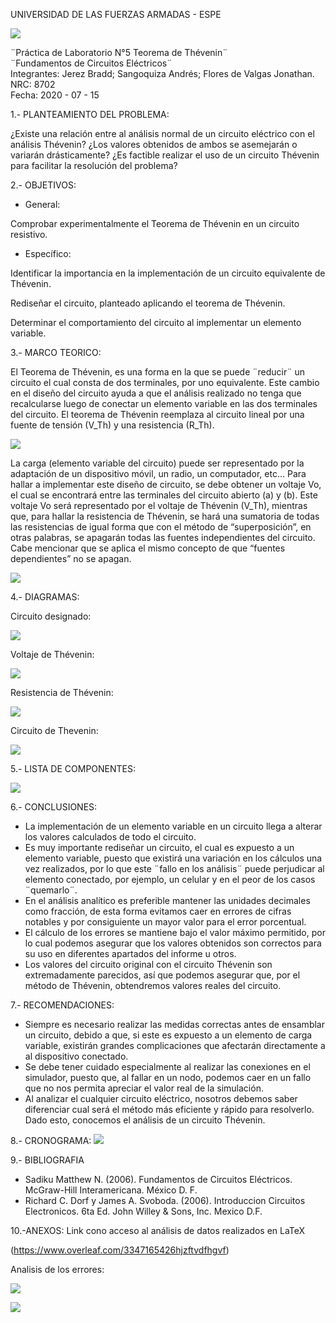UNIVERSIDAD DE LAS FUERZAS ARMADAS - ESPE

![](https://github.com/BraddJCJ/Informe5_Jerez_Sangoquiza_Zambrano/blob/master/img/Logo_ESPE.png)

¨Práctica de Laboratorio N°5 Teorema de Thévenin¨  
¨Fundamentos de Circuitos Eléctricos¨  
Integrantes: Jerez Bradd; Sangoquiza Andrés; Flores de Valgas Jonathan.  
NRC: 8702   
Fecha: 2020 - 07 - 15  

1.- PLANTEAMIENTO DEL PROBLEMA:

¿Existe una relación entre al análisis normal de un circuito eléctrico con el análisis Thévenin? ¿Los valores obtenidos de ambos se asemejarán o variarán drásticamente? ¿Es factible realizar el uso de un circuito Thévenin para facilitar la resolución del problema?

2.- OBJETIVOS:

* General: 

Comprobar experimentalmente el Teorema de Thévenin en un circuito resistivo.

* Específico:

Identificar la importancia en la implementación de un circuito equivalente de Thévenin.

Rediseñar el circuito, planteado aplicando el teorema de Thévenin.

Determinar el comportamiento del circuito al implementar un elemento variable.


3.- MARCO TEORICO:

El Teorema de Thévenin, es una forma en la que se puede ¨reducir¨ un circuito el cual consta de dos terminales, por uno equivalente. Este cambio en el diseño del circuito ayuda a que el análisis realizado no tenga que recalcularse luego de conectar un elemento variable en las dos terminales del circuito. El teorema de Thévenin reemplaza al circuito lineal por una fuente de tensión (V_Th) y una resistencia (R_Th).

![](https://github.com/BraddJCJ/Informe5_Jerez_Sangoquiza_Zambrano/blob/master/img/Fig.1.png)

La carga (elemento variable del circuito) puede ser representado por la adaptación de un dispositivo móvil, un radio, un computador, etc... Para hallar a implementar este diseño de circuito, se debe obtener un voltaje Vo, el cual se encontrará entre las terminales del circuito abierto (a) y (b). Este voltaje Vo será representado por el voltaje de Thévenin (V_Th), mientras que, para hallar la resistencia de Thévenin, se hará una sumatoria de todas las resistencias de igual forma que con el método de “superposición”, en otras palabras, se apagarán todas las fuentes independientes del circuito. Cabe mencionar que se aplica el mismo concepto de que “fuentes dependientes” no se apagan. 

![](https://github.com/BraddJCJ/Informe5_Jerez_Sangoquiza_Zambrano/blob/master/img/Sadiku%203%20Ed.pdf%20-%20Adobe%20Acrobat%20Reader%20DC%2014_07_2020%2019_43_00.png)


4.- DIAGRAMAS:

Circuito designado:

![](https://github.com/BraddJCJ/Informe5_Jerez_Sangoquiza_Zambrano/blob/master/img/Diagrama%20P5.png)

Voltaje de Thévenin:
 
 ![](https://github.com/BraddJCJ/Informe5_Jerez_Sangoquiza_Zambrano/blob/master/img/Pr%C3%A1cticaN5%20VTh.png)

Resistencia de Thévenin:
 
 ![](https://github.com/BraddJCJ/Informe5_Jerez_Sangoquiza_Zambrano/blob/master/img/Pr%C3%A1cticaN5%20RTh.png)

Circuito de Thevenin:

![](https://github.com/BraddJCJ/Informe5_Jerez_Sangoquiza_Zambrano/blob/master/img/DiagramaCTh.png)


5.- LISTA DE COMPONENTES:

![](https://github.com/BraddJCJ/Informe5_Jerez_Sangoquiza_Zambrano/blob/master/img/Componentes.png)
 
6.- CONCLUSIONES:

-	La implementación de un elemento variable en un circuito llega a alterar los valores calculados de todo el circuito.
-	Es muy importante rediseñar un circuito, el cual es expuesto a un elemento variable, puesto que existirá una variación en los cálculos una vez realizados, por lo que este ¨fallo en los análisis¨ puede perjudicar al elemento conectado, por ejemplo, un celular y en el peor de los casos ¨quemarlo¨. 
-	En el análisis analítico es preferible mantener las unidades decimales como fracción, de esta forma evitamos caer en errores de cifras notables y por consiguiente un mayor valor para el error porcentual.
-	El cálculo de los errores se mantiene bajo el valor máximo permitido, por lo cual podemos asegurar que los valores obtenidos son correctos para su uso en diferentes apartados del informe u otros.
-	Los valores del circuito original con el circuito Thévenin son extremadamente parecidos, así que podemos asegurar que, por el método de Thévenin, obtendremos valores reales del circuito.

7.- RECOMENDACIONES:

-	Siempre es necesario realizar las medidas correctas antes de ensamblar un circuito, debido a que, si este es expuesto a un elemento de carga variable, existirán grandes complicaciones que afectarán directamente a al dispositivo conectado.
-	Se debe tener cuidado especialmente al realizar las conexiones en el simulador, puesto que, al fallar en un nodo, podemos caer en un fallo que no nos permita apreciar el valor real de la simulación.
-	Al analizar el cualquier circuito eléctrico, nosotros debemos saber diferenciar cual será el método más eficiente y rápido para resolverlo. Dado esto, conocemos el análisis de un circuito Thévenin.


8.- CRONOGRAMA:
![](https://github.com/BraddJCJ/Informe5_Jerez_Sangoquiza_Zambrano/blob/master/img/Cronograma0.png)
 
9.- BIBLIOGRAFIA
 
 - Sadiku Matthew N. (2006). Fundamentos de Circuitos Eléctricos. McGraw-Hill Interamericana. México D. F.
-  Richard C. Dorf y James A. Svoboda. (2006). Introduccion Circuitos Electronicos. 6ta Ed. John Willey & Sons, Inc. Mexico D.F.

 10.-ANEXOS:
 Link cono acceso al análisis de datos realizados en LaTeX
 
(https://www.overleaf.com/3347165426hjzftvdfhgvf)
 
 Analisis de los errores:
 
 ![](https://github.com/BraddJCJ/Informe5_Jerez_Sangoquiza_Zambrano/blob/master/img/error1.png)
 
 ![](https://github.com/BraddJCJ/Informe5_Jerez_Sangoquiza_Zambrano/blob/master/img/error2.png)
